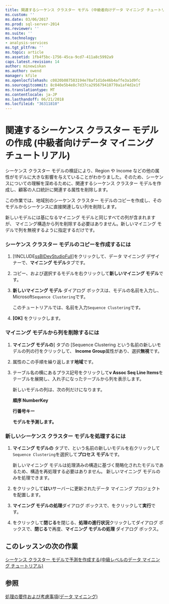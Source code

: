```yaml
---
title: 関連するシーケンス クラスター モデル (中級者向けデータ マイニング チュートリアル) を作成 |Microsoft ドキュメント
ms.custom: ''
ms.date: 03/06/2017
ms.prod: sql-server-2014
ms.reviewer: ''
ms.suite: ''
ms.technology:
- analysis-services
ms.tgt_pltfrm: ''
ms.topic: article
ms.assetid: 1fb4f5bc-1756-45ca-9cd7-411a8c5992a9
caps.latest.revision: 14
author: minewiskan
ms.author: owend
manager: kfile
ms.openlocfilehash: c0820b087583194e78af1d1de46b4affe3a1d9fc
ms.sourcegitcommit: 8c040e5b4e8c7d37ca295679410770a1af4d2e1f
ms.translationtype: MT
ms.contentlocale: ja-JP
ms.lasthandoff: 06/21/2018
ms.locfileid: "36311810"
---
```

# <a name="creating-a-related-sequence-clustering-model-intermediate-data-mining-tutorial"></a>関連するシーケンス クラスター モデルの作成 (中級者向けデータ マイニング チュートリアル)
  シーケンス クラスター モデルの検証により、Region や Income などの他の属性がモデルに大きな影響を与えていることがわかりました。そのため、シーケンスについての理解を深めるために、関連するシーケンス クラスター モデルを作成し、顧客の人口統計に関連する属性を削除します。  
  
 この作業では、地域別のシーケンス クラスター モデルのコピーを作成し、そのモデルからシーケンスに直接関連しない列を削除します。  
  
 新しいモデルには基になるマイニング モデルと同じすべての列が含まれますが、 マイニング構造から列を削除する必要はありません。新しいマイニング モデルで列を無視するように指定するだけです。  
  
### <a name="to-make-a-copy-of-the-sequence-clustering-model"></a>シーケンス クラスター モデルのコピーを作成するには  
  
1.  [!INCLUDE[ssBIDevStudioFull](../includes/ssbidevstudiofull-md.md)]をクリックして、データ マイニング デザイナーで、**マイニング モデル**タブです。  
  
2.  コピー、および選択するモデルを右クリックして**新しいマイニング モデル**です。  
  
3.  **新しいマイニング モデル** ダイアログ ボックスは、モデルの名前を入力し、Microsoft`Sequence Clustering`です。  
  
     このチュートリアルでは、名前を入力`Sequence Clustering`です。  
  
4.  **[OK]** をクリックします。  
  
### <a name="to-remove-columns-from-the-mining-model"></a>マイニング モデルから列を削除するには  
  
1.  **マイニング モデルの**] タブの [Sequence Clustering という名前の新しいモデルの列の行をクリックして、 **Income Group**属性があり、選択**無視**です。  
  
2.  属性のこの手順を繰り返します**地域**です。  
  
3.  テーブル名の横にあるプラス記号をクリックして**v Assoc Seq Line Items**をテーブルを展開し、入れ子になったテーブルから列を表示します。  
  
     新しいモデルの列は、次の列だけになります。  
  
     **順序 NumberKey**  
  
     **行番号キー**  
  
     **モデルを予測します。**  
  
### <a name="to-process-the-new-sequence-clustering-model"></a>新しいシーケンス クラスター モデルを処理するには  
  
1.  **マイニング モデルの** タブで、という名前の新しいモデルを右クリックして`Sequence Clustering`を選択して**プロセス モデル**です。  
  
     新しいマイニング モデルは処理済みの構造に基づく簡略化されたモデルであるため、構造を再処理する必要はありません。 新しいマイニング モデルのみを処理できます。  
  
2.  をクリックして**はい**サーバーに更新されたデータ マイニング プロジェクトを配置します。  
  
3.  **マイニング モデルの処理**ダイアログ ボックスで、をクリックして**実行**です。  
  
4.  をクリックして**閉じる**を閉じる、**処理の進行状況**クリックしてダイアログ ボックスで、**閉じる**で再度、**マイニング モデルの処理** ダイアログ ボックス。  
  
## <a name="next-task-in-lesson"></a>このレッスンの次の作業  
 [シーケンス クラスター モデルで予測を作成する&#40;中級レベルのデータ マイニング チュートリアル&#41;](../../2014/tutorials/create-predictions-on-model-intermediate-data-mining-tutorial.md)  
  
## <a name="see-also"></a>参照  
 [処理の要件および考慮事項&#40;データ マイニング&#41;](../../2014/analysis-services/data-mining/processing-requirements-and-considerations-data-mining.md)  
  
  